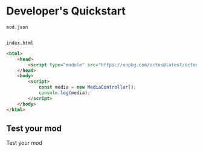 # Developer's Quickstart
`mod.json`
```json

```
`index.html`
```html
<html>
    <head>
        <script type="module" src="https://unpkg.com/octos@latest/octos.js"></script>
    </head>
    <body>
        <script>
            const media = new MediaController();
            console.log(media);
        </script>
    </body>
</html>
```

## Test your mod
Test your mod